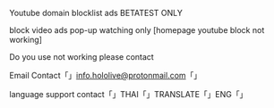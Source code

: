 
Youtube domain blocklist ads BETATEST ONLY

block video ads pop-up watching only [homepage youtube block not working]

Do you use not working please contact

Email Contact「」info.hololive@protonmail.com「」

language support contact「」THAI「」TRANSLATE「」ENG「」


